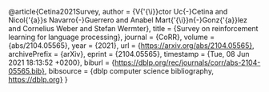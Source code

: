 @article{Cetina2021Survey,
  author    = {V{\'{\i}}ctor Uc{-}Cetina and
               Nicol{\'{a}}s Navarro{-}Guerrero and
               Anabel Mart{\'{\i}}n{-}Gonz{\'{a}}lez and
               Cornelius Weber and
               Stefan Wermter},
  title     = {Survey on reinforcement learning for language processing},
  journal   = {CoRR},
  volume    = {abs/2104.05565},
  year      = {2021},
  url       = {https://arxiv.org/abs/2104.05565},
  archivePrefix = {arXiv},
  eprint    = {2104.05565},
  timestamp = {Tue, 08 Jun 2021 18:13:52 +0200},
  biburl    = {https://dblp.org/rec/journals/corr/abs-2104-05565.bib},
  bibsource = {dblp computer science bibliography, https://dblp.org}
}
